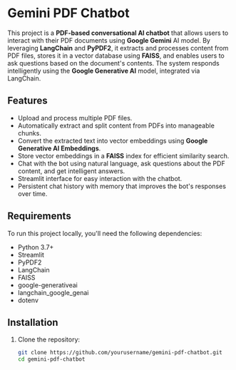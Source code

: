 # Gemini PDF Chatbot

This project is a **PDF-based conversational AI chatbot** that allows users to interact with their PDF documents using **Google Gemini** AI model. By leveraging **LangChain** and **PyPDF2**, it extracts and processes content from PDF files, stores it in a vector database using **FAISS**, and enables users to ask questions based on the document's contents. The system responds intelligently using the **Google Generative AI** model, integrated via LangChain.

## Features
- Upload and process multiple PDF files.
- Automatically extract and split content from PDFs into manageable chunks.
- Convert the extracted text into vector embeddings using **Google Generative AI Embeddings**.
- Store vector embeddings in a **FAISS** index for efficient similarity search.
- Chat with the bot using natural language, ask questions about the PDF content, and get intelligent answers.
- Streamlit interface for easy interaction with the chatbot.
- Persistent chat history with memory that improves the bot's responses over time.

## Requirements

To run this project locally, you'll need the following dependencies:

- Python 3.7+
- Streamlit
- PyPDF2
- LangChain
- FAISS
- google-generativeai
- langchain_google_genai
- dotenv

## Installation

1. Clone the repository:

   ```bash
   git clone https://github.com/yourusername/gemini-pdf-chatbot.git
   cd gemini-pdf-chatbot

